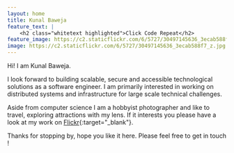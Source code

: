 ```yaml
---
layout: home
title: Kunal Baweja
feature_text: |
    <h2 class="whitetext highlighted">Click Code Repeat</h2>
feature_image: https://c2.staticflickr.com/6/5727/30497145636_3ecab588f7_z.jpg
image: https://c2.staticflickr.com/6/5727/30497145636_3ecab588f7_z.jpg
---
```

Hi! I am Kunal Baweja.

I look forward to building scalable, secure and accessible technological solutions as a software engineer. I am primarily interested in working on distributed systems and infrastructure for large scale technical challenges.

Aside from computer science I am a hobbyist photographer and like to travel, exploring attractions with my lens. If it interests you please have a look at my work on [Flickr]({{site.contact.flickr}}){:target="_blank"}.

Thanks for stopping by, hope you like it here. Please feel free to get in touch !